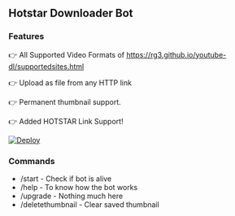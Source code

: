 ## Hotstar Downloader Bot

### Features

👉 All Supported Video Formats of https://rg3.github.io/youtube-dl/supportedsites.html

👉 Upload as file from any HTTP link

👉 Permanent thumbnail support.

👉 Added HOTSTAR Link Support!



[![Deploy](https://www.herokucdn.com/deploy/button.svg)](https://www.heroku.com/deploy?template=https://github.com/AsuranJ/Turbo-URL-Uploader2.0)


### Commands

* /start             - Check if bot is alive
* /help              - To know how the bot works
* /upgrade           - Nothing much here
* /deletethumbnail   - Clear saved thumbnail
